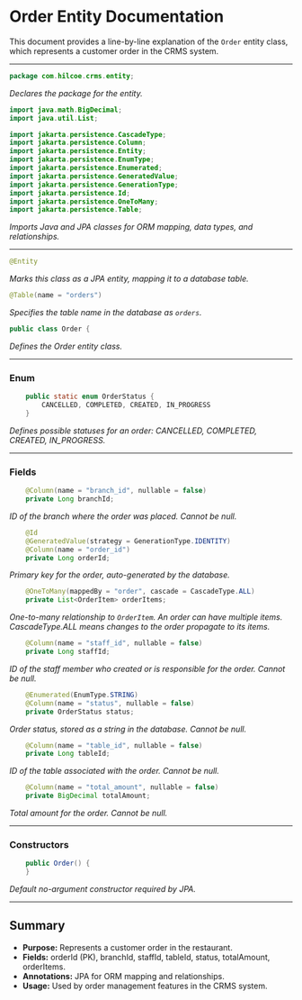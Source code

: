 # Order Entity Documentation

This document provides a line-by-line explanation of the `Order` entity class, which represents a customer order in the CRMS system.

---

```java
package com.hilcoe.crms.entity;
```
*Declares the package for the entity.*

```java
import java.math.BigDecimal;
import java.util.List;

import jakarta.persistence.CascadeType;
import jakarta.persistence.Column;
import jakarta.persistence.Entity;
import jakarta.persistence.EnumType;
import jakarta.persistence.Enumerated;
import jakarta.persistence.GeneratedValue;
import jakarta.persistence.GenerationType;
import jakarta.persistence.Id;
import jakarta.persistence.OneToMany;
import jakarta.persistence.Table;
```
*Imports Java and JPA classes for ORM mapping, data types, and relationships.*

---

```java
@Entity
```
*Marks this class as a JPA entity, mapping it to a database table.*

```java
@Table(name = "orders")
```
*Specifies the table name in the database as `orders`.*

```java
public class Order {
```
*Defines the Order entity class.*

---

### Enum

```java
    public static enum OrderStatus {
        CANCELLED, COMPLETED, CREATED, IN_PROGRESS
    }
```
*Defines possible statuses for an order: CANCELLED, COMPLETED, CREATED, IN_PROGRESS.*

---

### Fields

```java
    @Column(name = "branch_id", nullable = false)
    private Long branchId;
```
*ID of the branch where the order was placed. Cannot be null.*

```java
    @Id
    @GeneratedValue(strategy = GenerationType.IDENTITY)
    @Column(name = "order_id")
    private Long orderId;
```
*Primary key for the order, auto-generated by the database.*

```java
    @OneToMany(mappedBy = "order", cascade = CascadeType.ALL)
    private List<OrderItem> orderItems;
```
*One-to-many relationship to `OrderItem`. An order can have multiple items. CascadeType.ALL means changes to the order propagate to its items.*

```java
    @Column(name = "staff_id", nullable = false)
    private Long staffId;
```
*ID of the staff member who created or is responsible for the order. Cannot be null.*

```java
    @Enumerated(EnumType.STRING)
    @Column(name = "status", nullable = false)
    private OrderStatus status;
```
*Order status, stored as a string in the database. Cannot be null.*

```java
    @Column(name = "table_id", nullable = false)
    private Long tableId;
```
*ID of the table associated with the order. Cannot be null.*

```java
    @Column(name = "total_amount", nullable = false)
    private BigDecimal totalAmount;
```
*Total amount for the order. Cannot be null.*

---

### Constructors

```java
    public Order() {
    }
```
*Default no-argument constructor required by JPA.*

---

## Summary
- **Purpose:** Represents a customer order in the restaurant.
- **Fields:** orderId (PK), branchId, staffId, tableId, status, totalAmount, orderItems.
- **Annotations:** JPA for ORM mapping and relationships.
- **Usage:** Used by order management features in the CRMS system.
